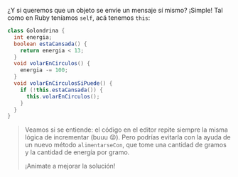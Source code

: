 ¿Y si queremos que un objeto se envíe un mensaje sí mismo? ¡Simple! Tal como en Ruby teníamos `self`, acá tenemos `this`: 

```java
class Golondrina {
  int energia; 
  boolean estaCansada() {
    return energia < 13;
  }
  void volarEnCirculos() {
    energia -= 100;
  }
  void volarEnCirculosSiPuede() {
    if (!this.estaCansada()) {
      this.volarEnCirculos();
    }
  }
}
```

> Veamos si se entiende: el código en el editor repite siempre la misma lógica de incrementar (buuu :rage:). Pero podrías evitarla con la ayuda de un nuevo método `alimentarseCon`, que tome una cantidad de gramos y la cantidad de energía por gramo.
> 
> ¡Animate a mejorar la solución!     

